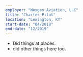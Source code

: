 ```yaml
---
employer: "Nexgen Aviation, LLC"
title: "Charter Pilot"
location: "Lexington, KY"
start-date: "04/2018"
end-date: "12/2019"
---
```


- Did things at places.
- did other things here too.